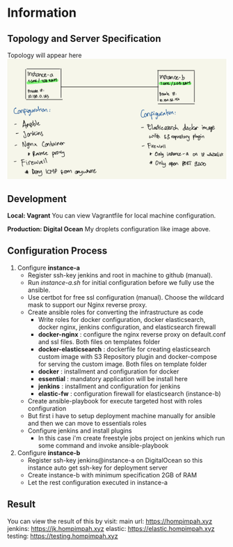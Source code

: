 # Information

## Topology and Server Specification
Topology will appear here
![Topology](/images/topology.jpeg)

## Development
**Local: Vagrant**
You can view Vagrantfile for local machine configuration.

**Production: Digital Ocean**
My droplets configuration like image above.

## Configuration Process
1. Configure **instance-a**
    * Register ssh-key jenkins and root in machine to github (manual). 
    * Run *instance-a.sh* for initial configuration before we fully use the ansible.
    * Use certbot for free ssl configuration (manual). Choose the wildcard mask to support our Nginx reverse proxy.
    * Create ansible roles for converting the infrastructure as code
        * Write roles for docker configuration, docker elasticsearch, docker nginx, jenkins configuration, and elasticsearch firewall
        * **docker-nginx** : configure the nginx reverse proxy on default.conf and ssl files. Both files on templates folder
        * **docker-elasticsearch** : dockerfile for creating elasticsearch custom image with S3 Repository plugin and docker-compose for serving the custom image. Both files on template folder
        * **docker** : installment and configuration for docker
        * **essential** : mandatory application will be install here
        * **jenkins** : installment and configuration for jenkins
        * **elastic-fw** : configuration firewall for elasticsearch (instance-b)
    * Create ansible-playbook for execute targeted host with roles configuration
    * But first i have to setup deployment machine manually for ansible and then we can move to essentials roles
    * Configure jenkins and install plugins
        * In this case i'm create freestyle jobs project on jenkins which run some command and invoke ansible-playbook
2. Configure **instance-b**
    * Register ssh-key jenkins@instance-a on DigitalOcean so this instance auto get ssh-key for deployment server
    * Create instance-b with minimum specification 2GB of RAM
    * Let the rest configuration executed in instance-a

## Result
You can view the result of this by visit:
main url: https://hompimpah.xyz
jenkins: https://jk.hompimpah.xyz
elastic: https://elastic.hompimpah.xyz
testing: https://testing.hompimpah.xyz